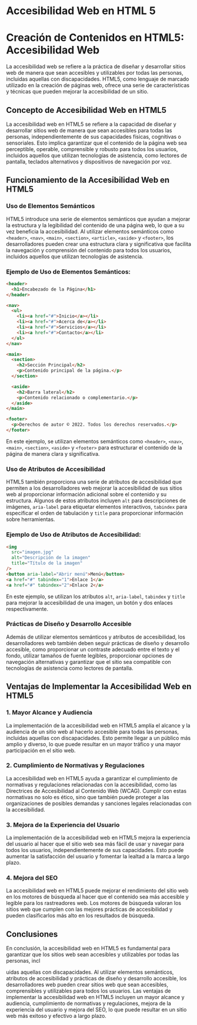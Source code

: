 # Accesibilidad Web en HTML 5

# Creación de Contenidos en HTML5: Accesibilidad Web

La accesibilidad web se refiere a la práctica de diseñar y desarrollar sitios web de manera que sean accesibles y utilizables por todas las personas, incluidas aquellas con discapacidades. HTML5, como lenguaje de marcado utilizado en la creación de páginas web, ofrece una serie de características y técnicas que pueden mejorar la accesibilidad de un sitio.

## Concepto de Accesibilidad Web en HTML5

La accesibilidad web en HTML5 se refiere a la capacidad de diseñar y desarrollar sitios web de manera que sean accesibles para todas las personas, independientemente de sus capacidades físicas, cognitivas o sensoriales. Esto implica garantizar que el contenido de la página web sea perceptible, operable, comprensible y robusto para todos los usuarios, incluidos aquellos que utilizan tecnologías de asistencia, como lectores de pantalla, teclados alternativos y dispositivos de navegación por voz.

## Funcionamiento de la Accesibilidad Web en HTML5

### Uso de Elementos Semánticos

HTML5 introduce una serie de elementos semánticos que ayudan a mejorar la estructura y la legibilidad del contenido de una página web, lo que a su vez beneficia la accesibilidad. Al utilizar elementos semánticos como `<header>`, `<nav>`, `<main>`, `<section>`, `<article>`, `<aside>` y `<footer>`, los desarrolladores pueden crear una estructura clara y significativa que facilita la navegación y comprensión del contenido para todos los usuarios, incluidos aquellos que utilizan tecnologías de asistencia.

### Ejemplo de Uso de Elementos Semánticos:

```html
<header>
  <h1>Encabezado de la Página</h1>
</header>

<nav>
  <ul>
    <li><a href="#">Inicio</a></li>
    <li><a href="#">Acerca de</a></li>
    <li><a href="#">Servicios</a></li>
    <li><a href="#">Contacto</a></li>
  </ul>
</nav>

<main>
  <section>
    <h2>Sección Principal</h2>
    <p>Contenido principal de la página.</p>
  </section>

  <aside>
    <h2>Barra lateral</h2>
    <p>Contenido relacionado o complementario.</p>
  </aside>
</main>

<footer>
  <p>Derechos de autor © 2022. Todos los derechos reservados.</p>
</footer>
```

En este ejemplo, se utilizan elementos semánticos como `<header>`, `<nav>`, `<main>`, `<section>`, `<aside>` y `<footer>` para estructurar el contenido de la página de manera clara y significativa.

### Uso de Atributos de Accesibilidad

HTML5 también proporciona una serie de atributos de accesibilidad que permiten a los desarrolladores web mejorar la accesibilidad de sus sitios web al proporcionar información adicional sobre el contenido y su estructura. Algunos de estos atributos incluyen `alt` para descripciones de imágenes, `aria-label` para etiquetar elementos interactivos, `tabindex` para especificar el orden de tabulación y `title` para proporcionar información sobre herramientas.

### Ejemplo de Uso de Atributos de Accesibilidad:

```html
<img
  src="imagen.jpg"
  alt="Descripción de la imagen"
  title="Título de la imagen"
/>
<button aria-label="Abrir menú">Menú</button>
<a href="#" tabindex="1">Enlace 1</a>
<a href="#" tabindex="2">Enlace 2</a>
```

En este ejemplo, se utilizan los atributos `alt`, `aria-label`, `tabindex` y `title` para mejorar la accesibilidad de una imagen, un botón y dos enlaces respectivamente.

### Prácticas de Diseño y Desarrollo Accesible

Además de utilizar elementos semánticos y atributos de accesibilidad, los desarrolladores web también deben seguir prácticas de diseño y desarrollo accesible, como proporcionar un contraste adecuado entre el texto y el fondo, utilizar tamaños de fuente legibles, proporcionar opciones de navegación alternativas y garantizar que el sitio sea compatible con tecnologías de asistencia como lectores de pantalla.

## Ventajas de Implementar la Accesibilidad Web en HTML5

### 1. Mayor Alcance y Audiencia

La implementación de la accesibilidad web en HTML5 amplía el alcance y la audiencia de un sitio web al hacerlo accesible para todas las personas, incluidas aquellas con discapacidades. Esto permite llegar a un público más amplio y diverso, lo que puede resultar en un mayor tráfico y una mayor participación en el sitio web.

### 2. Cumplimiento de Normativas y Regulaciones

La accesibilidad web en HTML5 ayuda a garantizar el cumplimiento de normativas y regulaciones relacionadas con la accesibilidad, como las Directrices de Accesibilidad al Contenido Web (WCAG). Cumplir con estas normativas no solo es ético, sino que también puede proteger a las organizaciones de posibles demandas y sanciones legales relacionadas con la accesibilidad.

### 3. Mejora de la Experiencia del Usuario

La implementación de la accesibilidad web en HTML5 mejora la experiencia del usuario al hacer que el sitio web sea más fácil de usar y navegar para todos los usuarios, independientemente de sus capacidades. Esto puede aumentar la satisfacción del usuario y fomentar la lealtad a la marca a largo plazo.

### 4. Mejora del SEO

La accesibilidad web en HTML5 puede mejorar el rendimiento del sitio web en los motores de búsqueda al hacer que el contenido sea más accesible y legible para los rastreadores web. Los motores de búsqueda valoran los sitios web que cumplen con las mejores prácticas de accesibilidad y pueden clasificarlos más alto en los resultados de búsqueda.

## Conclusiones

En conclusión, la accesibilidad web en HTML5 es fundamental para garantizar que los sitios web sean accesibles y utilizables por todas las personas, incl

uidas aquellas con discapacidades. Al utilizar elementos semánticos, atributos de accesibilidad y prácticas de diseño y desarrollo accesible, los desarrolladores web pueden crear sitios web que sean accesibles, comprensibles y utilizables para todos los usuarios. Las ventajas de implementar la accesibilidad web en HTML5 incluyen un mayor alcance y audiencia, cumplimiento de normativas y regulaciones, mejora de la experiencia del usuario y mejora del SEO, lo que puede resultar en un sitio web más exitoso y efectivo a largo plazo.
